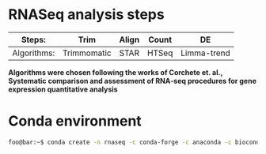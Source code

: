 # RNASeq analysis steps
Steps: | Trim | Align | Count | DE
|---|---|---|---|---|
Algorithms: | Trimmomatic | STAR | HTSeq | Limma-trend

**Algorithms were chosen following the works of Corchete et. al., Systematic comparison and assessment of RNA‑seq procedures for gene expression quantitative analysis**

# Conda environment
```bash
foo@bar:~$ conda create -n rnaseq -c conda-forge -c anaconda -c bioconda python=3 trimmomatic star htseq bioconductor-edger -y
```
